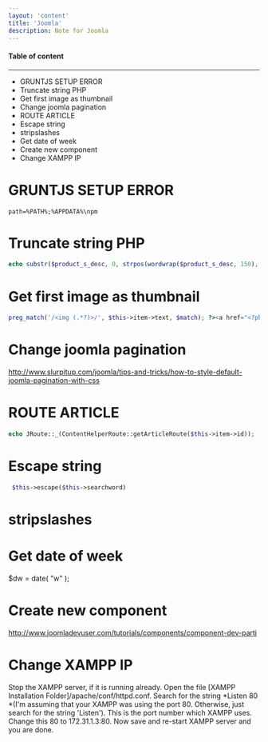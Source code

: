 ```yaml
---
layout: 'content'
title: 'Joomla'
description: Note for Joomla
---
```


#### Table of content
-------------

<!-- MarkdownTOC depth=2 -->

- GRUNTJS SETUP ERROR
- Truncate string PHP
- Get first image as thumbnail
- Change joomla pagination
- ROUTE ARTICLE
- Escape string
- stripslashes
- Get date of week
- Create new component
- Change XAMPP IP

<!-- /MarkdownTOC -->


# GRUNTJS SETUP ERROR

<code>path=%PATH%;%APPDATA%\npm</code>

# Truncate string PHP

```php
echo substr($product_s_desc, 0, strpos(wordwrap($product_s_desc, 150), "\n"));
```


# Get first image as thumbnail

```php
preg_match('/<img (.*?)>/', $this->item->text, $match); ?><a href="<?php echo $this->item->readmore_link; ?>"><?php echo $match[0]; ?></a>
```

# Change joomla pagination

http://www.slurpitup.com/joomla/tips-and-tricks/how-to-style-default-joomla-pagination-with-css

# ROUTE ARTICLE

```php
echo JRoute::_(ContentHelperRoute::getArticleRoute($this->item->id));
```

# Escape string

```php
 $this->escape($this->searchword)
```

# stripslashes

# Get date of week 

$dw = date( "w" );

# Create new component

http://www.joomladevuser.com/tutorials/components/component-dev-parti

# Change XAMPP IP

Stop the XAMPP server, if it is running already.
Open the file [XAMPP Installation Folder]/apache/conf/httpd.conf.
Search for the string *Listen 80 *(I'm assuming that your XAMPP was using the port 80.
Otherwise, just search for the string 'Listen'). This is the port number which XAMPP uses.
Change this 80 to 172.31.1.3:80.
Now save and re-start XAMPP server and you are done.